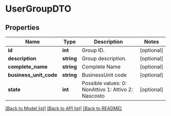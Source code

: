 # UserGroupDTO

## Properties
Name | Type | Description | Notes
------------ | ------------- | ------------- | -------------
**id** | **int** | Group ID. | [optional] 
**description** | **string** | Group description. | [optional] 
**complete_name** | **string** | Complete Name | [optional] 
**business_unit_code** | **string** | BusinessUnit code | [optional] 
**state** | **int** | Possible values:  0: NonAttivo  1: Attivo  2: Nascosto | [optional] 

[[Back to Model list]](../README.md#documentation-for-models) [[Back to API list]](../README.md#documentation-for-api-endpoints) [[Back to README]](../README.md)


